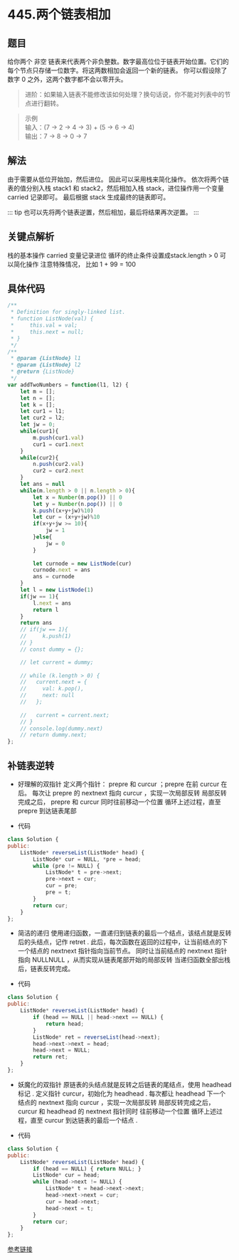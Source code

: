# 445.两个链表相加
## 题目
给你两个 非空 链表来代表两个非负整数。数字最高位位于链表开始位置。它们的每个节点只存储一位数字。将这两数相加会返回一个新的链表。
你可以假设除了数字 0 之外，这两个数字都不会以零开头。
> 进阶：如果输入链表不能修改该如何处理？换句话说，你不能对列表中的节点进行翻转。


> 示例<br>
输入：(7 -> 2 -> 4 -> 3) + (5 -> 6 -> 4)<br>
输出：7 -> 8 -> 0 -> 7

## 解法
由于需要从低位开始加，然后进位。 因此可以采用栈来简化操作。
依次将两个链表的值分别入栈 stack1 和 stack2，然后相加入栈 stack，进位操作用一个变量 carried 记录即可。
最后根据 stack 生成最终的链表即可。

::: tip
也可以先将两个链表逆置，然后相加，最后将结果再次逆置。
:::

## 关键点解析
栈的基本操作
carried 变量记录进位
循环的终止条件设置成stack.length > 0 可以简化操作
注意特殊情况， 比如 1 + 99 = 100

## 具体代码
```js
/**
 * Definition for singly-linked list.
 * function ListNode(val) {
 *     this.val = val;
 *     this.next = null;
 * }
 */
/**
 * @param {ListNode} l1
 * @param {ListNode} l2
 * @return {ListNode}
 */
var addTwoNumbers = function(l1, l2) {
    let m = [];
    let n = [];
    let k = [];
    let cur1 = l1;
    let cur2 = l2;
    let jw = 0;
    while(cur1){
        m.push(cur1.val)
        cur1 = cur1.next
    }
    while(cur2){
        n.push(cur2.val)
        cur2 = cur2.next
    }
    let ans = null
    while(m.length > 0 || n.length > 0){
        let x = Number(m.pop()) || 0
        let y = Number(n.pop()) || 0
        k.push((x+y+jw)%10)
        let cur = (x+y+jw)%10
        if(x+y+jw >= 10){
            jw = 1
        }else{
            jw = 0
        }
        
        let curnode = new ListNode(cur)
        curnode.next = ans
        ans = curnode
    }
    let l = new ListNode(1)
    if(jw == 1){
        l.next = ans
        return l
    }
    return ans
    // if(jw == 1){
    //     k.push(1)
    // }
    // const dummy = {};

    // let current = dummy;
  
    // while (k.length > 0) {
    //   current.next = {
    //     val: k.pop(),
    //     next: null
    //   };
  
    //   current = current.next;
    // }
    // console.log(dummy.next)
    // return dummy.next;
};
```

## 补链表逆转
- 好理解的双指针
定义两个指针： prepre 和 curcur ；prepre 在前 curcur 在后。
每次让 prepre 的 nextnext 指向 curcur ，实现一次局部反转
局部反转完成之后， prepre 和 curcur 同时往前移动一个位置
循环上述过程，直至 prepre 到达链表尾部


- 代码
```js
class Solution {
public:
    ListNode* reverseList(ListNode* head) {
        ListNode* cur = NULL, *pre = head;
        while (pre != NULL) {
            ListNode* t = pre->next;
            pre->next = cur;
            cur = pre;
            pre = t;
        }
        return cur;
    }
};
```
- 简洁的递归
使用递归函数，一直递归到链表的最后一个结点，该结点就是反转后的头结点，记作 retret .
此后，每次函数在返回的过程中，让当前结点的下一个结点的 nextnext 指针指向当前节点。
同时让当前结点的 nextnext 指针指向 NULLNULL ，从而实现从链表尾部开始的局部反转
当递归函数全部出栈后，链表反转完成。


- 代码
```js
class Solution {
public:
    ListNode* reverseList(ListNode* head) {
        if (head == NULL || head->next == NULL) {
            return head;
        }
        ListNode* ret = reverseList(head->next);
        head->next->next = head;
        head->next = NULL;
        return ret;
    }
};
```
- 妖魔化的双指针
原链表的头结点就是反转之后链表的尾结点，使用 headhead 标记 .
定义指针 curcur，初始化为 headhead .
每次都让 headhead 下一个结点的 nextnext 指向 curcur ，实现一次局部反转
局部反转完成之后，curcur 和 headhead 的 nextnext 指针同时 往前移动一个位置
循环上述过程，直至 curcur 到达链表的最后一个结点 .


- 代码
```js
class Solution {
public:
    ListNode* reverseList(ListNode* head) {
        if (head == NULL) { return NULL; }
        ListNode* cur = head;
        while (head->next != NULL) {
            ListNode* t = head->next->next;
            head->next->next = cur;
            cur = head->next;
            head->next = t;
        }
        return cur;
    }
};
```



[参考链接](https://leetcode-cn.com/problems/reverse-linked-list/solution/fan-zhuan-lian-biao-shuang-zhi-zhen-di-gui-yao-mo-/)
